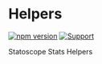 # Helpers

[![npm version](https://badge.fury.io/js/%40statoscope%2Fhelpers.svg)](https://badge.fury.io/js/%40statoscope%2Fhelpers)
[![Support](https://img.shields.io/badge/-Support-blue)](https://opencollective.com/statoscope)

Statoscope Stats Helpers
